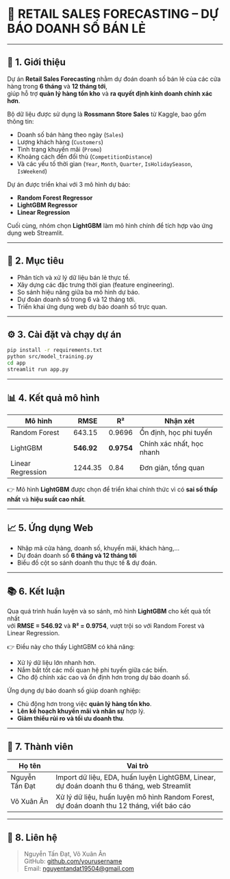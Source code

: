 # 🏪 RETAIL SALES FORECASTING – DỰ BÁO DOANH SỐ BÁN LẺ

---

## 📖 1. Giới thiệu
Dự án **Retail Sales Forecasting** nhằm dự đoán doanh số bán lẻ của các cửa hàng trong **6 tháng** và **12 tháng tới**,  
giúp hỗ trợ **quản lý hàng tồn kho** và **ra quyết định kinh doanh chính xác hơn**.

Bộ dữ liệu được sử dụng là **Rossmann Store Sales** từ Kaggle, bao gồm thông tin:
- Doanh số bán hàng theo ngày (`Sales`)
- Lượng khách hàng (`Customers`)
- Tình trạng khuyến mãi (`Promo`)
- Khoảng cách đến đối thủ (`CompetitionDistance`)
- Và các yếu tố thời gian (`Year`, `Month`, `Quarter`, `IsHolidaySeason`, `IsWeekend`)

Dự án được triển khai với 3 mô hình dự báo:
- **Random Forest Regressor**
- **LightGBM Regressor**
- **Linear Regression**

Cuối cùng, nhóm chọn **LightGBM** làm mô hình chính để tích hợp vào ứng dụng web Streamlit.

---

## 🧭 2. Mục tiêu
- Phân tích và xử lý dữ liệu bán lẻ thực tế.  
- Xây dựng các đặc trưng thời gian (feature engineering).  
- So sánh hiệu năng giữa ba mô hình dự báo.  
- Dự đoán doanh số trong 6 và 12 tháng tới.  
- Triển khai ứng dụng web dự báo doanh số trực quan.  

---

## ⚙️ 3. Cài đặt và chạy dự án
```bash
pip install -r requirements.txt
python src/model_training.py
cd app
streamlit run app.py
```

---

## 📊 4. Kết quả mô hình
| Mô hình | RMSE | R² | Nhận xét |
|----------|------|----|----------|
| Random Forest | 643.15 | 0.9696 | Ổn định, học phi tuyến |
| LightGBM | **546.92** | **0.9754** | Chính xác nhất, học nhanh |
| Linear Regression | 1244.35 | 0.84 | Đơn giản, tổng quan |

👉 Mô hình **LightGBM** được chọn để triển khai chính thức vì có **sai số thấp nhất** và **hiệu suất cao nhất**.

---

## 📈 5. Ứng dụng Web
- Nhập mã cửa hàng, doanh số, khuyến mãi, khách hàng,...  
- Dự đoán doanh số **6 tháng và 12 tháng tới**  
- Biểu đồ cột so sánh doanh thu thực tế & dự đoán.  

---

## 📚 6. Kết luận
Qua quá trình huấn luyện và so sánh, mô hình **LightGBM** cho kết quả tốt nhất  
với **RMSE = 546.92** và **R² = 0.9754**, vượt trội so với Random Forest và Linear Regression.  

👉 Điều này cho thấy LightGBM có khả năng:
- Xử lý dữ liệu lớn nhanh hơn.  
- Nắm bắt tốt các mối quan hệ phi tuyến giữa các biến.  
- Cho độ chính xác cao và ổn định hơn trong dự báo doanh số.

Ứng dụng dự báo doanh số giúp doanh nghiệp:
- Chủ động hơn trong việc **quản lý hàng tồn kho**.  
- **Lên kế hoạch khuyến mãi và nhân sự** hợp lý.  
- **Giảm thiểu rủi ro và tối ưu doanh thu**.

---

## 👥 7. Thành viên
| Họ tên | Vai trò |
|--------|----------|
| Nguyễn Tấn Đạt | Import dữ liệu, EDA, huấn luyện LightGBM, Linear, dự đoán doanh thu 6 tháng, web Streamlit |
| Võ Xuân Ân | Xử lý dữ liệu, huấn luyện mô hình Random Forest, dự đoán doanh thu 12 tháng, viết báo cáo |

---

## 📧 8. Liên hệ
> Nguyễn Tấn Đạt, Võ Xuân Ân  
> GitHub: [github.com/yourusername](https://github.com/diaity)  
> Email: nguyentandat19504@gmail.com
